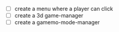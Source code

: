 - [ ] create a menu where a player can click
- [ ] create a 3d game-manager
- [ ] create a gamemo-mode-manager
